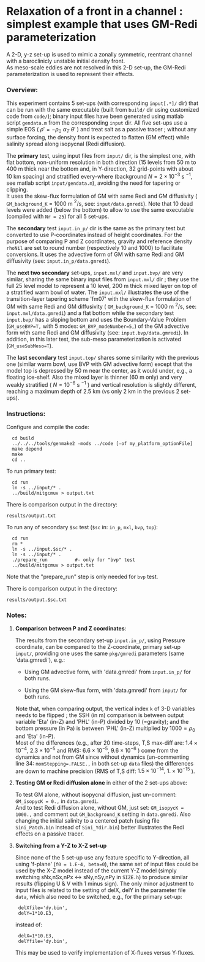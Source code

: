 # Relaxation of a front in a channel : simplest example that uses GM-Redi parameterization


A 2-D, y-z set-up is used to mimic a zonally symmetric, reentrant channel with
a baroclinicly unstable initial density front.<br>
As meso-scale eddies are not resolved in this 2-D set-up, the GM-Redi
parameterization is used to represent their effects.

### Overview:
This experiment contains 5 set-ups (with corresponding `input[.*]/` dir) that
can be run with the same executable (built from `build/` dir using customized
code from `code/`); binary input files have been generated using matlab script
`gendata.m` from the corresponding `input` dir. All five set-ups use a
simple EOS ( $\rho' = -\rho_0 ~ \alpha_T ~ \theta'$ ) and treat salt as a
passive tracer ; without any surface forcing, the density front is expected to
flatten (GM effect) while salinity spread along isopycnal (Redi diffusion).

The **primary** test, using input files from `input/` dir, is the simplest
one, with flat bottom, non-uniform resolution in both direction (15 levels
from 50 m to 400 m thick near the bottom and, in Y-direction, 32 grid-points
with about 10 km spacing) and stratified every-where (background
$N = 2\times 10^{-3}$ s $^{-1}$, see matlab script `input/gendata.m`),
avoiding the need for tapering or clipping.<br>
It uses the skew-flux formulation of GM with same Redi and GM diffusivity (
`GM_background_K` = 1000 m $^2$/s, see: `input/data.gmredi`). Note that 10 dead
levels were added (below the bottom) to allow to use the same executable
(compiled with `Nr = 25`) for all 5 set-ups.

The **secondary** test `input.in_p/` dir is the same as the primary test but
converted to use P-coordinates instead of height coordinates. For the purpose
of comparing P and Z coordinates, gravity and reference density `rhoNil` are
set to round number (respectively 10 and 1000) to facilitate conversions. It
uses the advective form of GM with same Redi and GM diffusivity (see:
`input.in_p/data.gmredi`).

The **next two secondary** set-ups, `input.mxl/` and `input.bvp/` are very
similar, sharing the same binary input files from `input.mxl/` dir ; they use
the full 25 level model to represent a 10 level, 200 m thick mixed layer on
top of a stratified warm bowl of water.  The `input.mxl/` illustrates the use
of the transition-layer tapering scheme 'fm07' with the skew-flux formulation
of GM with same Redi and GM diffusivity ( `GM_background_K` = 1000 m $^2$/s,
see: `input.mxl/data.gmredi`) and a flat bottom while the secondary test
`input.bvp/` has a sloping bottom and uses the Boundary-Value Problem
(`GM_useBVP=T,` with 5 modes: `GM_BVP_modeNumber=5,`) of the GM advective form
with same Redi and GM diffusivity (see: `input.bvp/data.gmredi`). In addition,
in this later test, the sub-meso parameterization is activated
(`GM_useSubMeso=T`).

The **last secondary** test `input.top/` shares some similarity with the previous
one (similar warm bowl, use BVP with GM advective form) except that the model
top is depressed by 50 m near the center, as it would under, e.g., a floating
ice-shelf. Also the mixed layer is thinner (60 m only) and very weakly
stratified ( $N = 10^{-6}$ s $^{-1}$ ) and vertical resolution is slightly
different, reaching a maximum depth of 2.5 km (vs only 2 km in the previous 2
set-ups).

### Instructions:
Configure and compile the code:

```
  cd build
  ../../../tools/genmake2 -mods ../code [-of my_platform_optionFile]
  make depend
  make
  cd ..
```

To run primary test:

```
  cd run
  ln -s ../input/* .
  ../build/mitgcmuv > output.txt
```

There is comparison output in the directory:

  `results/output.txt`

To run any of secondary `$sc` test (`$sc` in: `in_p`, `mxl`, `bvp`, `top`):

```
  cd run
  rm *
  ln -s ../input.$sc/* .
  ln -s ../input/* .
  ./prepare_run          #- only for "bvp" test
  ../build/mitgcmuv > output.txt
```
Note that the "prepare_run" step is only needed for `bvp` test.

There is comparison output in the directory:

  `results/output.$sc.txt`

### Notes:
1. **Comparison between P and Z coordinates**:

    The results from the secondary set-up `input.in_p/`, using Pressure
    coordinate, can be compared to the Z-coordinate, primary set-up `input/`,
    providing one uses the same `pkg/gmredi` parameters (same 'data.gmredi'),
    e.g.:

    - Using GM advective form, with 'data.gmredi' from `input.in_p/` for both
      runs.

    - Using the GM skew-flux form, with 'data.gmredi' from `input/` for both
      runs.

    Note that, when comparing output, the vertical index `k` of 3-D variables
    needs to be flipped ; the SSH (in m) comparison is between output variable
    'Eta' (in-Z) and 'PHL' (in-P) divided by 10 (=gravity); and the bottom
    pressure (in Pa) is between 'PHL' (in-Z) multiplied by $1000 = \rho_0$ and
    'Eta' (in-P).<br>
    Most of the differences (e.g., after 20 time-steps, T,S max-diff are:
    $1.4\times 10^{-4}$, $2.3 \times 10^{-5}$ and RMS: $6.6 \times 10^{-5}$,
    $9.6 \times 10^{-6}$ ) come from the dynamics and not from GM since without
    dynamics (un-commenting line 34: `momStepping=.FALSE.,` in both set-up
    `data` files) the differences are down to machine precision (RMS of T,S
    diff: $1.5 \times 10^{-14}, ~ 1. \times 10^{-15}$ ).

2. **Testing GM or Redi diffusion alone** in either of the 2 set-ups above:

    To test GM alone, without isopycnal diffusion, just un-comment:
    `GM_isopycK = 0.,` in `data.gmredi`.<br>
    And to test Redi diffusion alone, without GM, just set: `GM_isopycK =
    1000.,` and comment out `GM_background_K` setting in `data.gmredi`. Also
    changing the initial salinity to a centered patch (using file
    `Sini_Patch.bin` instead of `Sini_Ydir.bin`) better illustrates the Redi
    effects on a passive tracer.

3. **Switching from a Y-Z to X-Z set-up**

    Since none of the 5 set-up use any feature specific to Y-direction, all
    using 'f-plane' (`f0 = 1.E-4, beta=0`), the same set of input files could
    be used by the X-Z model instead of the current Y-Z model (simply
    switching sNx,nSx,nPx <-> sNy,nSy,nPy in `SIZE.h`) to produce similar
    results (flipping U & V with 1 minus sign). The only minor adjustment to
    input files is related to the setting of delX, delY in the parameter file
    `data`, which also need to be switched, e.g., for the primary set-up:

    ```
     delXfile='dy.bin',
     delY=1*10.E3,
    ```
    instead of:

    ```
     delX=1*10.E3,
     delYfile='dy.bin',
    ```
    This may be used to verify implementation of X-fluxes versus Y-fluxes.
